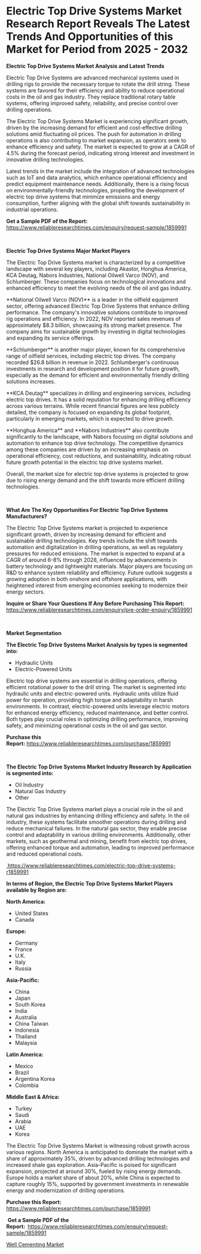 <p><h1>Electric Top Drive Systems Market Research Report Reveals The Latest Trends And Opportunities of this Market for Period from 2025 - 2032</h1></p><p><strong>Electric Top Drive Systems Market Analysis and Latest Trends</strong></p>
<p><p>Electric Top Drive Systems are advanced mechanical systems used in drilling rigs to provide the necessary torque to rotate the drill string. These systems are favored for their efficiency and ability to reduce operational costs in the oil and gas industry. They replace traditional rotary table systems, offering improved safety, reliability, and precise control over drilling operations. </p><p>The Electric Top Drive Systems Market is experiencing significant growth, driven by the increasing demand for efficient and cost-effective drilling solutions amid fluctuating oil prices. The push for automation in drilling operations is also contributing to market expansion, as operators seek to enhance efficiency and safety. The market is expected to grow at a CAGR of 4.5% during the forecast period, indicating strong interest and investment in innovative drilling technologies.</p><p>Latest trends in the market include the integration of advanced technologies such as IoT and data analytics, which enhance operational efficiency and predict equipment maintenance needs. Additionally, there is a rising focus on environmentally-friendly technologies, propelling the development of electric top drive systems that minimize emissions and energy consumption, further aligning with the global shift towards sustainability in industrial operations.</p></p>
<p><strong>Get a Sample PDF of the Report:&nbsp;</strong> <a href="https://www.reliableresearchtimes.com/enquiry/request-sample/1859991?utm_campaign=3363&utm_medium=2&utm_source=Github&utm_content=ia&utm_term=08042025&utm_id=electric-top-drive-systems">https://www.reliableresearchtimes.com/enquiry/request-sample/1859991</a></p>
<p>&nbsp;</p>
<p><strong>Electric Top Drive Systems Major Market Players</strong></p>
<p><p>The Electric Top Drive Systems market is characterized by a competitive landscape with several key players, including Akastor, Honghua America, KCA Deutag, Nabors Industries, National Oilwell Varco (NOV), and Schlumberger. These companies focus on technological innovations and enhanced efficiency to meet the evolving needs of the oil and gas industry.</p><p>**National Oilwell Varco (NOV)** is a leader in the oilfield equipment sector, offering advanced Electric Top Drive Systems that enhance drilling performance. The company's innovative solutions contribute to improved rig operations and efficiency. In 2022, NOV reported sales revenues of approximately $8.3 billion, showcasing its strong market presence. The company aims for sustainable growth by investing in digital technologies and expanding its service offerings.</p><p>**Schlumberger** is another major player, known for its comprehensive range of oilfield services, including electric top drives. The company recorded $26.8 billion in revenue in 2022. Schlumberger's continuous investments in research and development position it for future growth, especially as the demand for efficient and environmentally friendly drilling solutions increases.</p><p>**KCA Deutag** specializes in drilling and engineering services, including electric top drives. It has a solid reputation for enhancing drilling efficiency across various terrains. While recent financial figures are less publicly detailed, the company is focused on expanding its global footprint, particularly in emerging markets, which is expected to drive growth.</p><p>**Honghua America** and **Nabors Industries** also contribute significantly to the landscape, with Nabors focusing on digital solutions and automation to enhance top drive technology. The competitive dynamics among these companies are driven by an increasing emphasis on operational efficiency, cost reductions, and sustainability, indicating robust future growth potential in the electric top drive systems market. </p><p>Overall, the market size for electric top drive systems is projected to grow due to rising energy demand and the shift towards more efficient drilling technologies.</p></p>
<p>&nbsp;</p>
<p><strong>What Are The Key Opportunities For Electric Top Drive Systems Manufacturers?</strong></p>
<p><p>The Electric Top Drive Systems market is projected to experience significant growth, driven by increasing demand for efficient and sustainable drilling technologies. Key trends include the shift towards automation and digitalization in drilling operations, as well as regulatory pressures for reduced emissions. The market is expected to expand at a CAGR of around 6-8% through 2028, influenced by advancements in battery technology and lightweight materials. Major players are focusing on R&D to enhance system reliability and efficiency. Future outlook suggests a growing adoption in both onshore and offshore applications, with heightened interest from emerging economies seeking to modernize their energy sectors.</p></p>
<p><strong>Inquire or Share Your Questions If Any Before Purchasing This Report:</strong> <a href="https://www.reliableresearchtimes.com/enquiry/pre-order-enquiry/1859991?utm_campaign=3363&utm_medium=2&utm_source=Github&utm_content=ia&utm_term=08042025&utm_id=electric-top-drive-systems">https://www.reliableresearchtimes.com/enquiry/pre-order-enquiry/1859991</a></p>
<p>&nbsp;</p>
<p><strong>Market Segmentation</strong></p>
<p><strong>The Electric Top Drive Systems Market Analysis by types is segmented into:</strong></p>
<p><ul><li>Hydraulic Units</li><li>Electric-Powered Units</li></ul></p>
<p><p>Electric top drive systems are essential in drilling operations, offering efficient rotational power to the drill string. The market is segmented into hydraulic units and electric-powered units. Hydraulic units utilize fluid power for operation, providing high torque and adaptability in harsh environments. In contrast, electric-powered units leverage electric motors for enhanced energy efficiency, reduced maintenance, and better control. Both types play crucial roles in optimizing drilling performance, improving safety, and minimizing operational costs in the oil and gas sector.</p></p>
<p><strong>Purchase this Report:&nbsp;</strong><a href="https://www.reliableresearchtimes.com/purchase/1859991?utm_campaign=3363&utm_medium=2&utm_source=Github&utm_content=ia&utm_term=08042025&utm_id=electric-top-drive-systems">https://www.reliableresearchtimes.com/purchase/1859991</a></p>
<p>&nbsp;</p>
<p><strong>The Electric Top Drive Systems Market Industry Research by Application is segmented into:</strong></p>
<p><ul><li>Oil Industry</li><li>Natural Gas Industry</li><li>Other</li></ul></p>
<p><p>The Electric Top Drive Systems market plays a crucial role in the oil and natural gas industries by enhancing drilling efficiency and safety. In the oil industry, these systems facilitate smoother operations during drilling and reduce mechanical failures. In the natural gas sector, they enable precise control and adaptability in various drilling environments. Additionally, other markets, such as geothermal and mining, benefit from electric top drives, offering enhanced torque and automation, leading to improved performance and reduced operational costs.</p></p>
<p><a href="https://www.reliableresearchtimes.com/electric-top-drive-systems-r1859991?utm_campaign=3363&utm_medium=2&utm_source=Github&utm_content=ia&utm_term=08042025&utm_id=electric-top-drive-systems">&nbsp;https://www.reliableresearchtimes.com/electric-top-drive-systems-r1859991</a></p>
<p><strong>In terms of Region, the Electric Top Drive Systems Market Players available by Region are:</strong></p>
<p>
    <p> <strong> North America: </strong>
        <ul>
            <li>United States</li>
            <li>Canada</li>
        </ul>
        </p> 
    <p> <strong> Europe: </strong>
        <ul>
            <li>Germany</li>
            <li>France</li>
            <li>U.K.</li>
            <li>Italy</li>
            <li>Russia</li>
        </ul>
        </p> 
    <p> <strong> Asia-Pacific: </strong>
        <ul>
            <li>China</li>
            <li>Japan</li>
            <li>South Korea</li>
            <li>India</li>
            <li>Australia</li>
            <li>China Taiwan</li>
            <li>Indonesia</li>
            <li>Thailand</li>
            <li>Malaysia</li>
        </ul>
        </p> 
    <p> <strong> Latin America: </strong>
        <ul>
            <li>Mexico</li>
            <li>Brazil</li>
            <li>Argentina Korea</li>
            <li>Colombia</li>
        </ul>
        </p> 
    <p> <strong> Middle East & Africa: </strong>
        <ul>
            <li>Turkey</li>
            <li>Saudi</li>
            <li>Arabia</li>
            <li>UAE</li>
            <li>Korea</li>
        </ul>
    </p>
    </p>
<p><p>The Electric Top Drive Systems Market is witnessing robust growth across various regions. North America is anticipated to dominate the market with a share of approximately 35%, driven by advanced drilling technologies and increased shale gas exploration. Asia-Pacific is poised for significant expansion, projected at around 30%, fueled by rising energy demands. Europe holds a market share of about 20%, while China is expected to capture roughly 15%, supported by government investments in renewable energy and modernization of drilling operations.</p></p>
<p><strong>Purchase this Report: </strong><a href="https://www.reliableresearchtimes.com/purchase/1859991?utm_campaign=3363&utm_medium=2&utm_source=Github&utm_content=ia&utm_term=08042025&utm_id=electric-top-drive-systems">https://www.reliableresearchtimes.com/purchase/1859991</a></p>
<p>&nbsp;<strong>Get a Sample PDF of the Report:&nbsp;&nbsp;</strong><a href="https://www.reliableresearchtimes.com/enquiry/request-sample/1859991?utm_campaign=3363&utm_medium=2&utm_source=Github&utm_content=ia&utm_term=08042025&utm_id=electric-top-drive-systems">https://www.reliableresearchtimes.com/enquiry/request-sample/1859991</a></p>
<p><strong></strong></p>
<p><p><a href="https://github.com/casimbrhelck/Market-Research-Report-List-1/blob/main/well-cementing-market.md?utm_campaign=3363&utm_medium=2&utm_source=Github&utm_content=ia&utm_term=08042025&utm_id=electric-top-drive-systems">Well Cementing Market</a></p></p>